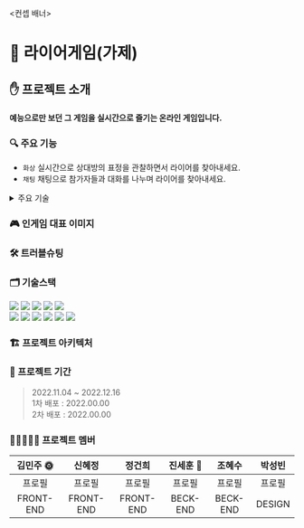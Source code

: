 <컨셉 배너>
# 👿 라이어게임(가제)

## ✋ 프로젝트 소개
#### 예능으로만 보던 그 게임을 실시간으로 즐기는 온라인 게임입니다.

### 🔍 주요 기능
- `화상` 실시간으로 상대방의 표정을 관찰하면서 라이어를 찾아내세요.
- `채팅` 채팅으로 참가자들과 대화를 나누며 라이어를 찾아내세요.

<details>
<summary>주요 기술</summary>

  #### OpenVidu
  - content
  #### SockJS/StompJS
  - content
  #### CI/CD
  - content

</details>

### 🎮 인게임 대표 이미지

### 🛠️ 트러블슈팅

### 🗂️ 기술스택
<img src="https://img.shields.io/badge/HTML-E34F26?style=for-the-badge&logo=HTML5&logoColor=white"/> <img src="https://img.shields.io/badge/Sass-CC6699?style=for-the-badge&logo=Sass&logoColor=white"/> <img src="https://img.shields.io/badge/JavaScript-F7DF1E?style=for-the-badge&logo=JavaScript&logoColor=black"/> <img src="https://img.shields.io/badge/React-61DAFB?style=for-the-badge&logo=React&logoColor=black"/> <img src="https://img.shields.io/badge/Redux Toolkit-764ABC?style=for-the-badge&logo=Redux&logoColor=white"/> <br> <img src="https://img.shields.io/badge/Axios-5A29E4?style=for-the-badge&logo=Axios&logoColor=white"/> <img src="https://img.shields.io/badge/MUI-007FFF?style=for-the-badge&logo=MUI&logoColor=white"/> <img src="https://img.shields.io/badge/WebRTC-333333?style=for-the-badge&logo=WebRTC&logoColor=white"/> <img src="https://img.shields.io/badge/openVidu-06d362?style=for-the-badge&logo=oepnVidu&logoColor=white"/> <img src="https://img.shields.io/badge/sockjs-333333?style=for-the-badge&logo=sockjs&logoColor=white"/> <img src="https://img.shields.io/badge/stomp-333333?style=for-the-badge&logo=stomp&logoColor=white"/>


### 🏗️ 프로젝트 아키텍처

### 📆 프로젝트 기간

> 2022.11.04 ~ 2022.12.16  
> 1차 배포 : 2022.00.00  
> 2차 배포 : 2022.00.00

### 🙋🏻‍♀️🙋🏻 프로젝트 멤버

|김민주 🌞|신혜정|정건희|진세훈 🌝|조혜수|박성빈|
|:---:|:---:|:---:|:---:|:---:|:---:|
|프로필|프로필|프로필|프로필|프로필|프로필|
|FRONT-END|FRONT-END|FRONT-END|BECK-END|BECK-END|DESIGN|
